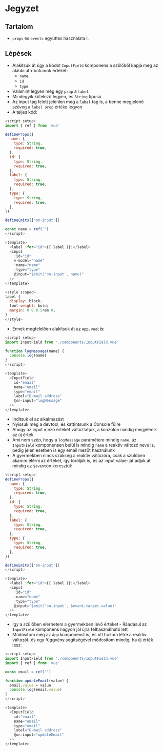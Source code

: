 # Jegyzet

## Tartalom

- `props` és `events` együttes használata I.

## Lépések

- Alakítsuk át úgy a kódot `InputField` komponens a szőlőből kapja meg az alábbi attribútumok értékét:
  - `name`
  - `id`
  - `type`
- Valamint legyen még egy `prop` a `label`
- Mindegyik kötelező legyen, és `String` típusú
- Az input tag felett jelenlen meg a `label` tag is, a benne megjelenő szöveg a `label prop` értéke legyen
- A teljes kód:

```js
<script setup>
import { ref } from 'vue'

defineProps({
  name: {
    type: String,
    required: true,
  },
  id: {
    type: String,
    required: true,
  },
  label: {
    type: String,
    required: true,
  },
  type: {
    type: String,
    required: true,
  },
})

defineEmits(['on-input'])

const name = ref('')
</script>

<template>
  <label :for="id">{{ label }}:</label>
  <input
    :id="id"
    v-model="name"
    :name="name"
    :type="type"
    @input="$emit('on-input', name)"
  />
</template>

<style scoped>
label {
  display: block;
  font-weight: bold;
  margin: 0 0 0.5rem 0;
}
</style>
```

- Ennek megfelelően alakítsuk át az `App.vue`t is:

```js
<script setup>
import InputField from './components/InputField.vue'

function logMessage(name) {
  console.log(name)
}
</script>

<template>
  <InputField
    id="email"
    name="email"
    type="email"
    label="E-mail address"
    @on-input="logMessage"
  />
</template>
```

- Indítsuk el az alkalmazást
- Nyissuk meg a devtool, és kattintsunk a Console fülre
- Ahogy az input mező értékét változtatjuk, a konzolon mindig megjelenik az új érték
- Ami nem szép, hogy a `logMessage` paramétere mindig `name`. az `InputField` komponensen belül is mindig `name` a reaktív változó neve is, pedig jelen esetben is egy email mezőt használunk
- A gyermekben nincs szükség a reaktív változóra, csak a szülőben akarom elérni az értéket, így töröljük is, és az input value-ját adjuk át mindig az `$event`ön keresztül:

```js
<script setup>
defineProps({
  name: {
    type: String,
    required: true,
  },
  id: {
    type: String,
    required: true,
  },
  label: {
    type: String,
    required: true,
  },
  type: {
    type: String,
    required: true,
  },
})

defineEmits(['on-input'])
</script>

<template>
  <label :for="id">{{ label }}:</label>
  <input
    :id="id"
    :name="name"
    :type="type"
    @input="$emit('on-input', $event.target.value)"
  />
</template>
```

- Így a szülőben elérhetem a gyermekben lévő értéket - Ráadásul az `InputField`
  komponens nagyon jól újra felhasználható lett
- Módosítom még az `App` komponenst is, és ott hozom létre a reaktív változót, és egy függvény segítségével módosítom mindig, ha új érték lesz:

```js
<script setup>
import InputField from './components/InputField.vue'
import { ref } from 'vue'

const email = ref('')

function updateEmail(value) {
  email.value = value
  console.log(email.value)
}
</script>

<template>
  <InputField
    id="email"
    name="email"
    type="email"
    label="E-mail address"
    @on-input="updateEmail"
  />
</template>
```
